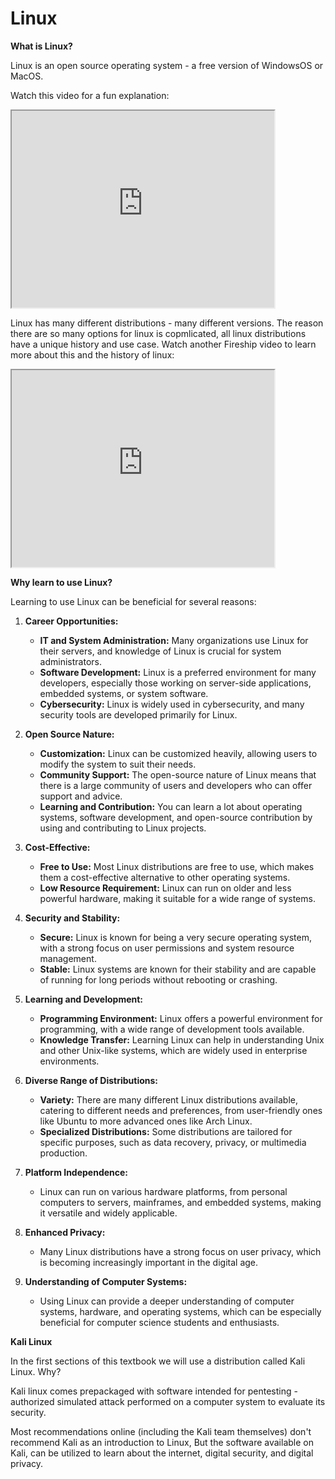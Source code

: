 # Linux

**What is Linux?**

Linux is an open source operating system - a free version of WindowsOS or MacOS.

Watch this video for a fun explanation:
<iframe width="420" height="315"
src="https://www.youtube.com/embed/rrB13utjYV4">
</iframe>

Linux has many different distributions - many different versions. The reason there are so many options for linux is copmlicated, all linux distributions have a unique history and use case. Watch another Fireship video to learn more about this and the history of linux:

<iframe width="420" height="315"
src="https://www.youtube.com/embed/ShcR4Zfc6Dw&t=37s">
</iframe>


**Why learn to use Linux?**

Learning to use Linux can be beneficial for several reasons:

1. **Career Opportunities:**
   - **IT and System Administration:** Many organizations use Linux for their servers, and knowledge of Linux is crucial for system administrators.
   - **Software Development:** Linux is a preferred environment for many developers, especially those working on server-side applications, embedded systems, or system software.
   - **Cybersecurity:** Linux is widely used in cybersecurity, and many security tools are developed primarily for Linux.

2. **Open Source Nature:**
   - **Customization:** Linux can be customized heavily, allowing users to modify the system to suit their needs.
   - **Community Support:** The open-source nature of Linux means that there is a large community of users and developers who can offer support and advice.
   - **Learning and Contribution:** You can learn a lot about operating systems, software development, and open-source contribution by using and contributing to Linux projects.

3. **Cost-Effective:**
   - **Free to Use:** Most Linux distributions are free to use, which makes them a cost-effective alternative to other operating systems.
   - **Low Resource Requirement:** Linux can run on older and less powerful hardware, making it suitable for a wide range of systems.

4. **Security and Stability:**
   - **Secure:** Linux is known for being a very secure operating system, with a strong focus on user permissions and system resource management.
   - **Stable:** Linux systems are known for their stability and are capable of running for long periods without rebooting or crashing.

5. **Learning and Development:**
   - **Programming Environment:** Linux offers a powerful environment for programming, with a wide range of development tools available.
   - **Knowledge Transfer:** Learning Linux can help in understanding Unix and other Unix-like systems, which are widely used in enterprise environments.

6. **Diverse Range of Distributions:**
   - **Variety:** There are many different Linux distributions available, catering to different needs and preferences, from user-friendly ones like Ubuntu to more advanced ones like Arch Linux.
   - **Specialized Distributions:** Some distributions are tailored for specific purposes, such as data recovery, privacy, or multimedia production.

7. **Platform Independence:**
   - Linux can run on various hardware platforms, from personal computers to servers, mainframes, and embedded systems, making it versatile and widely applicable.

8. **Enhanced Privacy:**
   - Many Linux distributions have a strong focus on user privacy, which is becoming increasingly important in the digital age.

9. **Understanding of Computer Systems:**
   - Using Linux can provide a deeper understanding of computer systems, hardware, and operating systems, which can be especially beneficial for computer science students and enthusiasts.


**Kali Linux**

In the first sections of this textbook we will use a distribution called Kali Linux. Why?

Kali linux comes prepackaged with software intended for pentesting - authorized simulated attack performed on a computer system to evaluate its security. 

Most recommendations online (including the Kali team themselves) don't recommend Kali as an introduction to Linux, But the software available on Kali, can be utilized to learn about the internet, digital security, and digital privacy.





<!-- 
**Future Stuff**
## Users and Priveleges

## Common Network Commands

## Viewing, Creating, and Editing Files

## Starting and Stopping Services

## Installing and Updating Tools

## Scripting with Bash -->